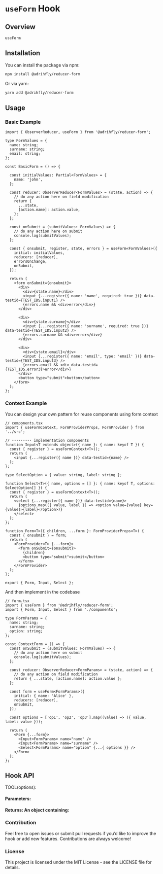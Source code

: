 # `useForm` Hook

## Overview

`useForm` 


## Installation

You can install the package via npm:

```bash
npm install @adrihfly/reducer-form
```

Or via yarn:

```bash
yarn add @adrihfly/reducer-form
```

## Usage

### Basic Example

```tsx
import { ObserverReducer, useForm } from '@adrihfly/reducer-form';

type FormValues = {
  name: string;
  surname: string;
  email: string;
};

const BasicForm = () => {

  const initialValues: Partial<FormValues> = {
    name: 'john',
  };

  const reducer: ObserverReducer<FormValues> = (state, action) => {
    // do any action here on field modification
    return {
      ...state,
      [action.name]: action.value,
    };
  };

  const onSubmit = (submitValues: FormValues) => {
    // do any action here on submit
    console.log(submitValues);
  };

  const { onsubmit, register, state, errors } = useForm<FormValues>({
    initial: initialValues,
    reducers: [reducer],
    errorsOnChange,
    onSubmit,
  });

  return (
    <form onSubmit={onsubmit}>
      <div>
        <div>{state.name}</div>
        <input {...register({ name: 'name', required: true })} data-testid={TEST_IDS.input1} />
        {errors.name && <div>error</div>}
      </div>

      <div>
        <div>{state.surname}</div>
        <input {...register({ name: 'surname', required: true })} data-testid={TEST_IDS.input2} />
        {errors.surname && <div>error</div>}
      </div>

      <div>
        <div>{state.email}</div>
        <input {...register({ name: 'email', type: 'email' })} data-testid={TEST_IDS.input3} />
        {errors.email && <div data-testid={TEST_IDS.error3}>error</div>}
      </div>
      <button type="submit">button</button>
    </form>
  );
};
```

### Context Example

You can design your own pattern for reuse components using form context
```tsx
// components.tsx
import { useFormContext, FormProviderProps, FormProvider } from '../src';

// --------- implementation components
function Input<T extends object>({ name }: { name: keyof T }) {
  const { register } = useFormContext<T>();
  return (
    <input {...register({ name })} data-testid={name} />
  );
};

type SelectOption = { value: string, label: string };

function Select<T>({ name, options = [] }: { name: keyof T, options: SelectOption[] }) {
  const { register } = useFormContext<T>();
  return (
    <select {...register({ name })} data-testid={name}>
      {options.map(({ value, label }) => <option value={value} key={value}>{label}</option>)}
    </select>
  );
};

function Form<T>({ children, ...form }: FormProviderProps<T>) {
  const { onsubmit } = form;
  return (
    <FormProvider<T> {...form}>
      <form onSubmit={onsubmit}>
        {children}
        <button type="submit">submit</button>
      </form>
    </FormProvider>
  );
};

export { Form, Input, Select };
```

And then implement in the codebase
```tsx
// form.tsx
import { useForm } from '@adrihfly/reducer-form';
import { Form, Input, Select } from './components';

type FormParams = {
  name: string;
  surname: string;
  option: string;
};

const ContextForm = () => {
  const onSubmit = (submitValues: FormValues) => {
    // do any action here on submit
    console.log(submitValues);
  };

  const reducer: ObserverReducer<FormParams> = (state, action) => {
    // do any action on field modification
    return { ...state, [action.name]: action.value };
  };

  const form = useForm<FormParams>({
    initial: { name: 'Alice' },
    reducers: [reducer],
    onSubmit,
  });

  const options = ['op1', 'op2', 'op3'].map((value) => ({ value, label: value }));

  return (
    <Form {...form}>
      <Input<FormParams> name="name" />
      <Input<FormParams> name="surname" />
      <Select<FormParams> name="option" {...{ options }} />
    </Form>
  );
};
```

## Hook API

TOOL(options):

#### Parameters:


#### Returns: An object containing:


### Contribution

Feel free to open issues or submit pull requests if you’d like to improve the hook or add new features. Contributions are always welcome!


### License

This project is licensed under the MIT License - see the LICENSE file for details.
